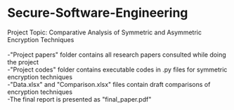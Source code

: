 # Secure-Software-Engineering
Project Topic: Comparative Analysis of Symmetric and Asymmetric Encryption Techniques
 <br />
 <br />
-"Project papers" folder contains all research papers consulted while doing the project
 <br />
-"Project codes" folder contains executable codes in .py files for symmetric encryption techniques
 <br />
-"Data.xlsx" and "Comparison.xlsx" files contain draft comparisons of encryption techniques
 <br />
-The final report is presented as "final_paper.pdf"
